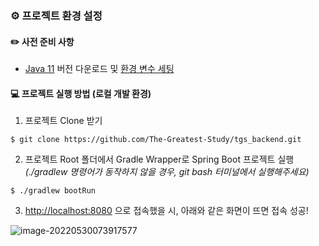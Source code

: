### ⚙️ 프로젝트 환경 설정

#### ✏️ 사전 준비 사항

- [Java 11](https://www.oracle.com/kr/java/technologies/javase/jdk11-archive-downloads.html) 버전 다운로드 및 [환경 변수 세팅](https://blog.naver.com/PostView.naver?blogId=cmh348&logNo=222110413109)

#### 💻 프로젝트 실행 방법 (로컬 개발 환경)

1. 프로젝트 Clone 받기

```
$ git clone https://github.com/The-Greatest-Study/tgs_backend.git
```

2. 프로젝트 Root 폴더에서 Gradle Wrapper로 Spring Boot 프로젝트 실행 *(./gradlew 명령어가 동작하지 않을 경우, git bash 터미널에서 실행해주세요)*

```
$ ./gradlew bootRun
```

3. [http://localhost:8080](http://localhost:8080/) 으로 접속했을 시, 아래와 같은 화면이 뜨면 접속 성공!

![image-20220530073917577](C:\Users\83757\JJAMBBONG\JJAMBBONG_NOTE_BE\assets\README\image-20220530073917577.png)